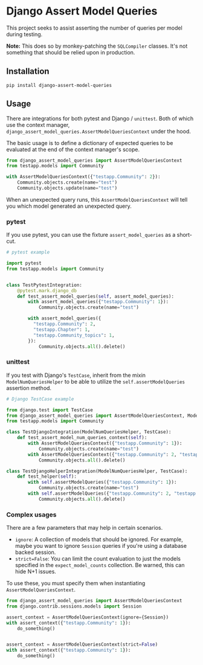 # Django Assert Model Queries

This project seeks to assist asserting the number of queries per model
during testing.

**Note:** This does so by monkey-patching the ``SQLCompiler`` classes. It's
not something that should be relied upon in production.

## Installation

  ```shell
  pip install django-assert-model-queries
  ```

## Usage

There are integrations for both pytest and Django / `unittest`. Both of
which use the context manager,
``django_assert_model_queries.AssertModelQueriesContext`` under the
hood.

The basic usage is to define a dictionary of expected queries to be
evaluated at the end of the context manager's scope.

```python
from django_assert_model_queries import AssertModelQueriesContext
from testapp.models import Community

with AssertModelQueriesContext({"testapp.Community": 2}):
    Community.objects.create(name="test")
    Community.objects.update(name="test")
```

When an unexpected query runs, this ``AssertModelQueriesContext`` will
tell you which model generated an unexpected query.

### pytest

If you use pytest, you can use the fixture ``assert_model_queries`` as a short-cut.

```python
# pytest example

import pytest
from testapp.models import Community


class TestPytestIntegration:
    @pytest.mark.django_db
    def test_assert_model_queries(self, assert_model_queries):
        with assert_model_queries({"testapp.Community": 1}):
            Community.objects.create(name="test")

        with assert_model_queries({
          "testapp.Community": 2,
          "testapp.Chapter": 1,
          "testapp.Community_topics": 1,
        }):
            Community.objects.all().delete()
```

### unittest

If you test with Django's ``TestCase``, inherit from the mixin
``ModelNumQueriesHelper`` to be able to utilize the
``self.assertModelQueries`` assertion method.

```python
# Django TestCase example

from django.test import TestCase
from django_assert_model_queries import AssertModelQueriesContext, ModelNumQueriesHelper
from testapp.models import Community

class TestDjangoIntegration(ModelNumQueriesHelper, TestCase):
    def test_assert_model_num_queries_context(self):
        with AssertModelQueriesContext({"testapp.Community": 1}):
            Community.objects.create(name="test")
        with AssertModelQueriesContext({"testapp.Community": 2, "testapp.Chapter": 1, "testapp.Community_topics": 1}):
            Community.objects.all().delete()

class TestDjangoHelperIntegration(ModelNumQueriesHelper, TestCase):
    def test_helper(self):
        with self.assertModelQueries({"testapp.Community": 1}):
            Community.objects.create(name="test")
        with self.assertModelQueries({"testapp.Community": 2, "testapp.Chapter": 1, "testapp.Community_topics": 1}):
            Community.objects.all().delete()
```

### Complex usages

There are a few parameters that may help in certain scenarios.

- ``ignore``: A collection of models that should be ignored. For example,
  maybe you want to ignore ``Session`` queries if you're using a database
  backed session.
- ``strict=False``: You can limit the count evaluation to just the models
  specified in the ``expect_model_counts`` collection. Be warned, this can
  hide N+1 issues.

To use these, you must specify them when instantiating
``AssertModelQueriesContext``.

```python
from django_assert_model_queries import AssertModelQueriesContext
from django.contrib.sessions.models import Session

assert_context = AssertModelQueriesContext(ignore={Session})
with assert_context({"testapp.Community": 1}):
    do_something()


assert_context = AssertModelQueriesContext(strict=False)
with assert_context({"testapp.Community": 1}):
    do_something()
```

